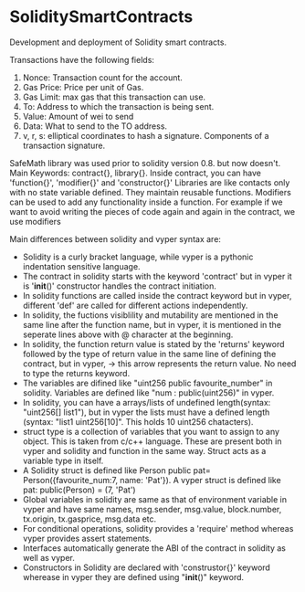 # SoliditySmartContracts
Development and deployment of Solidity smart contracts.

Transactions have the following fields:
1) Nonce: Transaction count for the account.
2) Gas Price: Price per unit of Gas.
3) Gas Limit: max gas that this transaction can use.
4) To: Address to which the transaction is being sent.
5) Value: Amount of wei to send
6) Data: What to send to the TO address.
7) v, r, s: elliptical coordinates to hash a signature. Components of a transaction signature.

SafeMath library was used prior to solidity version 0.8. but now doesn't. 
Main Keywords: contract{}, library{}. Inside contract, you can have 'function{}', 'modifier{}' and 'constructor{}'
Libraries are like contacts only with no state variable defined. They maintain reusable functions.
Modifiers can be used to add any functionality inside a function. For example if we want to avoid writing the pieces of code again and again in the contract, we use modifiers

Main differences between solidity and vyper syntax are:
- Solidity is a curly bracket language, while vyper is a pythonic indentation sensitive language.
- The contract in solidity starts with the keyword 'contract' but in vyper it is '__init__()' constructor handles the contract initiation.
- In solidity functions are called inside the contract keyword but in vyper, different 'def' are called for different actions independently.
- In solidity, the fuctions visiblility and mutability are mentioned in the same line after the function name, but in vyper, it is mentioned in the seperate lines above with @ character at the beginning.
- In solidity, the function return value is stated by the 'returns' keyword followed by the type of return value in the same line of defining the contract, but in vyper, -> this arrow represents the return value. No need to type the returns keyword. 
- The variables are difined like "uint256 public favourite_number" in solidity. Variables are defined like "num : public(uint256)" in vyper.
- In solidity, you can have a arrays/lists of undefined length(syntax: "uint256[] list1"), but in vyper the lists must have a defined length (syntax: "list1 uint256[10]". This holds 10 uint256 chatacters). 
- struct type is a collection of variables that you want to assign to any object. This is taken from c/c++ language. These are present both in vyper and solidity and function in the same way. Struct acts as a variable type in itself.
- A Solidity struct is defined like Person public pat= Person({favourite_num:7, name: 'Pat'}). A vyper struct is defined like pat: public(Person) = (7, 'Pat')
- Global variables in solidity are same as that of environment variable in vyper and have same names, msg.sender, msg.value, block.number, tx.origin, tx.gasprice, msg.data etc.
- For conditional operations, solidity provides a 'require' method whereas vyper provides assert statements.
- Interfaces automatically generate the ABI of the contract in solidity as well as vyper.
- Constructors in Solidity are declared with 'construstor{}' keyword wherease in vyper they are defined using "__init__()" keyword.

